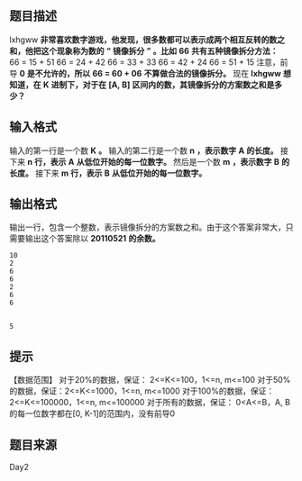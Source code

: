 


## 题目描述
lxhgww **非常喜欢数字游戏，他发现，很多数都可以表示成两个相互反转的数之和，他把这个现象称为数的**  **“**  **镜像拆分**  **”**  **。比如**  **66**  **共有五种镜像拆分方法：** 
66 = 15 + 51
66 = 24 + 42
66 = 33 + 33
66 = 42 + 24
66 = 51 + 15
注意，前导 **0**  **是不允许的，所以**  **66 = 60 + 06**  **不算做合法的镜像拆分。** 
现在 **lxhgww**  **想知道，在**  **K**  **进制下，对于在**  **[A, B]**  **区间内的数，其镜像拆分的方案数之和是多少？** 
## 输入格式
输入的第一行是一个数 **K**  **。** 
输入的第二行是一个数 **n**  **，表示数字**  **A**  **的长度。** 
接下来 **n**  **行，表示**  **A**  **从低位开始的每一位数字。** 
然后是一个数 **m**  **，表示数字**  **B**  **的长度。** 
接下来 **m**  **行，表示**  **B**  **从低位开始的每一位数字。** 
## 输出格式
输出一行，包含一个整数，表示镜像拆分的方案数之和。由于这个答案非常大，只需要输出这个答案除以 **20110521**  **的余数。** 

```input1
10
2
6
6
2
6
6

```
```output1

5
```

## 提示
【数据范围】
对于20%的数据，保证： 2<=K<=100，1<=n, m<=100
对于50%的数据，保证：2<=K<=1000，1<=n, m<=1000
对于100%的数据，保证： 2<=K<=100000，1<=n, m<=100000
对于所有的数据，保证： 0<A<=B，A, B的每一位数字都在[0, K-1]的范围内，没有前导0
## 题目来源
Day2


